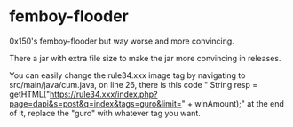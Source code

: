 # femboy-flooder
0x150's femboy-flooder but way worse and more convincing.

There a jar with extra file size to make the jar more convincing in releases.

You can easily change the rule34.xxx image tag by navigating to src/main/java/cum.java, on line 26, there is this code " String resp = getHTML("https://rule34.xxx/index.php?page=dapi&s=post&q=index&tags=guro&limit=" + winAmount);" at the end of it, replace the "guro" with whatever tag you want.
